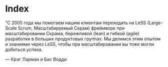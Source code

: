 # Index

“C 2005 года мы помогаем нашим клиентам переходить на LeSS (Large-Scale Scrum, Масштабируемый Скрам) фреймворк при масштабировании Скрама, бережливой (lean) и гибкой (agile) разработки в больших продуктовых группах. Мы делимся этим опытом и знаниями через LeSS, чтобы при масштабировании вы тоже могли добиться успеха.

— Крэг Ларман и Бас Водди
